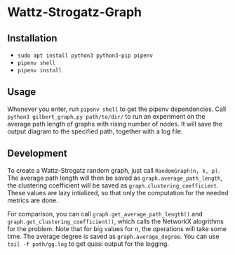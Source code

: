 # Wattz-Strogatz-Graph

## Installation
* `sudo apt install python3 python3-pip pipenv`
* `pipenv shell`
* `pipenv install`

## Usage
Whenever you enter, run `pipenv shell` to get the pipenv dependencies. Call `python3 gilbert_graph.py path/to/dir/` to run an experiment on the average path length of graphs with rising number of nodes. It will save the output diagram to the specified path, together with a log file. 

## Development
To create a Wattz-Strogatz random graph, just call `RandomGraph(n, k, p)`. The average path length will then be saved as `graph.average_path_length`, the clustering coefficient will be saved as `graph.clustering_coefficient`. These values are lazy intialized, so that only the computation for the needed metrics are done.

For comparison, you can call `graph.get_average_path_length()` and `graph.get_clustering_coefficient()`, which calls the NetworkX alogrithms for the problem. Note that for big values for n, the operations will take some time. The average degree is saved as `graph.average_degree`. You can use `tail -f path/gg.log` to get quasi output for the logging.
